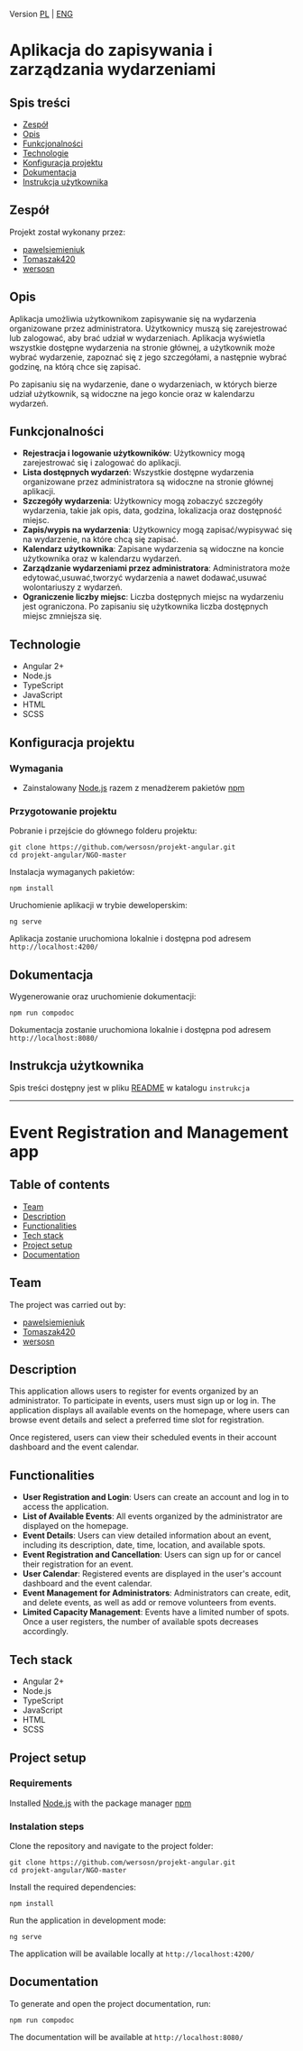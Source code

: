 Version [PL](#aplikacja-do-zapisywania-i-zarządzania-wydarzeniami) | [ENG](#event-registration-and-management-app)
# Aplikacja do zapisywania i zarządzania wydarzeniami
## Spis treści
- [Zespół](#zespół)
- [Opis](#opis)
- [Funkcjonalności](#funkcjonalności)
- [Technologie](#technologie)
- [Konfiguracja projektu](#konfiguracja-projektu)
- [Dokumentacja](#dokumentacja)
- [Instrukcja użytkownika](#instrukcja-użytkownika)

## Zespół
Projekt został wykonany przez:
- [pawelsiemieniuk](https://github.com/pawelsiemieniuk)
- [Tomaszak420](https://github.com/Tomaszak420)
- [wersosn](https://github.com/wersosn)

## Opis
Aplikacja umożliwia użytkownikom zapisywanie się na wydarzenia organizowane przez administratora. Użytkownicy muszą się zarejestrować lub zalogować, aby brać udział w wydarzeniach. Aplikacja wyświetla wszystkie dostępne wydarzenia na stronie głównej, a użytkownik może wybrać wydarzenie, zapoznać się z jego szczegółami, a następnie wybrać godzinę, na którą chce się zapisać.

Po zapisaniu się na wydarzenie, dane o wydarzeniach, w których bierze udział użytkownik, są widoczne na jego koncie oraz w kalendarzu wydarzeń.

## Funkcjonalności
- **Rejestracja i logowanie użytkowników**: Użytkownicy mogą zarejestrować się i zalogować do aplikacji.
- **Lista dostępnych wydarzeń**: Wszystkie dostępne wydarzenia organizowane przez administratora są widoczne na stronie głównej aplikacji.
- **Szczegóły wydarzenia**: Użytkownicy mogą zobaczyć szczegóły wydarzenia, takie jak opis, data, godzina, lokalizacja oraz dostępność miejsc.
- **Zapis/wypis na wydarzenia**: Użytkownicy mogą zapisać/wypisywać się na wydarzenie, na które chcą się zapisać.
- **Kalendarz użytkownika**: Zapisane wydarzenia są widoczne na koncie użytkownika oraz w kalendarzu wydarzeń.
- **Zarządzanie wydarzeniami przez administratora**: Administratora może edytować,usuwać,tworzyć wydarzenia a nawet dodawać,usuwać wolontariuszy z wydarzeń.
- **Ograniczenie liczby miejsc**: Liczba dostępnych miejsc na wydarzeniu jest ograniczona. Po zapisaniu się użytkownika liczba dostępnych miejsc zmniejsza się.

## Technologie
- Angular 2+
- Node.js
- TypeScript
- JavaScript
- HTML
- SCSS

## Konfiguracja projektu

### Wymagania
 * Zainstalowany [Node.js](https://nodejs.org/) razem z menadżerem pakietów [npm](https://www.npmjs.com/get-npm)

### Przygotowanie projektu
Pobranie i przejście do głównego folderu projektu:
```
git clone https://github.com/wersosn/projekt-angular.git 
cd projekt-angular/NGO-master
```
Instalacja wymaganych pakietów:
```
npm install
```
Uruchomienie aplikacji w trybie deweloperskim:
```
ng serve
```
Aplikacja zostanie uruchomiona lokalnie i dostępna pod adresem `http://localhost:4200/`

## Dokumentacja

Wygenerowanie oraz uruchomienie dokumentacji:
```
npm run compodoc
```
Dokumentacja zostanie uruchomiona lokalnie i dostępna pod adresem `http://localhost:8080/`

## Instrukcja użytkownika
Spis treści dostępny jest w pliku [README](https://github.com/wersosn/projekt-angular/tree/master/NGO-master/instrukcja) w katalogu `instrukcja`

---
# Event Registration and Management app
## Table of contents
- [Team](#team)
- [Description](#description)
- [Functionalities](#functionalities)
- [Tech stack](#tech-stack)
- [Project setup](#project-setup)
- [Documentation](#documentation)

## Team
The project was carried out by:
- [pawelsiemieniuk](https://github.com/pawelsiemieniuk)
- [Tomaszak420](https://github.com/Tomaszak420)
- [wersosn](https://github.com/wersosn)
  
## Description
This application allows users to register for events organized by an administrator. To participate in events, users must sign up or log in. The application displays all available events on the homepage, where users can browse event details and select a preferred time slot for registration. 

Once registered, users can view their scheduled events in their account dashboard and the event calendar.

## Functionalities
- **User Registration and Login**: Users can create an account and log in to access the application.
- **List of Available Events**: All events organized by the administrator are displayed on the homepage.
- **Event Details**: Users can view detailed information about an event, including its description, date, time, location, and available spots.
- **Event Registration and Cancellation**: Users can sign up for or cancel their registration for an event.
- **User Calendar**: Registered events are displayed in the user's account dashboard and the event calendar.
- **Event Management for Administrators**: Administrators can create, edit, and delete events, as well as add or remove volunteers from events.
- **Limited Capacity Management**: Events have a limited number of spots. Once a user registers, the number of available spots decreases accordingly.

## Tech stack
- Angular 2+
- Node.js
- TypeScript
- JavaScript
- HTML
- SCSS

## Project setup
### Requirements
Installed [Node.js](https://nodejs.org/) with the package manager [npm](https://www.npmjs.com/get-npm)

### Instalation steps
Clone the repository and navigate to the project folder:
```
git clone https://github.com/wersosn/projekt-angular.git 
cd projekt-angular/NGO-master
```
Install the required dependencies:
```
npm install
```
Run the application in development mode:
```
ng serve
```
The application will be available locally at `http://localhost:4200/`

## Documentation
To generate and open the project documentation, run:
```
npm run compodoc
```
The documentation will be available at `http://localhost:8080/`
